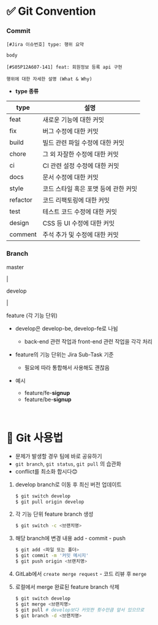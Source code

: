 # ✅ Git Convention

### Commit

```
[#Jira 이슈번호] type: 행위 요약

body
```

```
[#S05P12A607-141] feat: 회원정보 등록 api 구현

행위에 대한 자세한 설명 (What & Why)
```

- **type 종류**

| type     | 설명                                 |
| -------- | ------------------------------------ |
| feat     | 새로운 기능에 대한 커밋              |
| fix      | 버그 수정에 대한 커밋                |
| build    | 빌드 관련 파일 수정에 대한 커밋      |
| chore    | 그 외 자잘한 수정에 대한 커밋        |
| ci       | CI 관련 설정 수정에 대한 커밋        |
| docs     | 문서 수정에 대한 커밋                |
| style    | 코드 스타일 혹은 포맷 등에 관한 커밋 |
| refactor | 코드 리팩토링에 대한 커밋            |
| test     | 테스트 코드 수정에 대한 커밋         |
| design   | CSS 등 UI 수정에 대한 커밋           |
| comment  | 주석 추가 및 수정에 대한 커밋        |

### Branch

master

|

develop

|

feature (각 기능 단위)

- develop은 develop-be, develop-fe로 나뉨

  - back-end 관련 작업과 front-end 관련 작업을 각각 처리

- feature의 기능 단위는 Jira Sub-Task 기준

  - 필요에 따라 통합해서 사용해도 괜찮음

- 예시
  - feature/fe-**signup**
  - feature/be-**signup**

<br>

# 📎 Git 사용법

- 문제가 발생할 경우 팀에 바로 공유하기
- `git branch`, `git status`, `git pull` 의 습관화
- conflict를 최소화 합시다😊

1. develop branch로 이동 후 최신 버전 업데이트

   ```bash
   $ git switch develop
   $ git pull origin develop
   ```

2. 각 기능 단위 feature branch 생성

   ```bash
   $ git switch -c <브랜치명>
   ```

3. 해당 branch에 변경 내용 add - commit - push

   ```bash
   $ git add <파일 또는 폴더>
   $ git commit -m '커밋 메시지'
   $ git push origin <브랜치명>
   ```

4. GitLab에서 `create merge request` - 코드 리뷰 후 `merge`

5. 로컬에서 merge 완료된 feature branch 삭제

   ```bash
   $ git switch develop
   $ git merge <브랜치명>
   $ git pull # develop보다 커밋한 횟수만큼 앞서 있으므로
   $ git branch -d <브랜치명>
   ```
